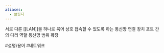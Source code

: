 ```yaml
---
aliases:
  - 브릿지
---
```

서로 다른 [[LAN]]을 하나로 묶어 상호 접속할 수 있도록 하는 통신망 연결 장치
포트 간의 다리 역할
통신망 범위 확장

#설명/용어 #네트워크 